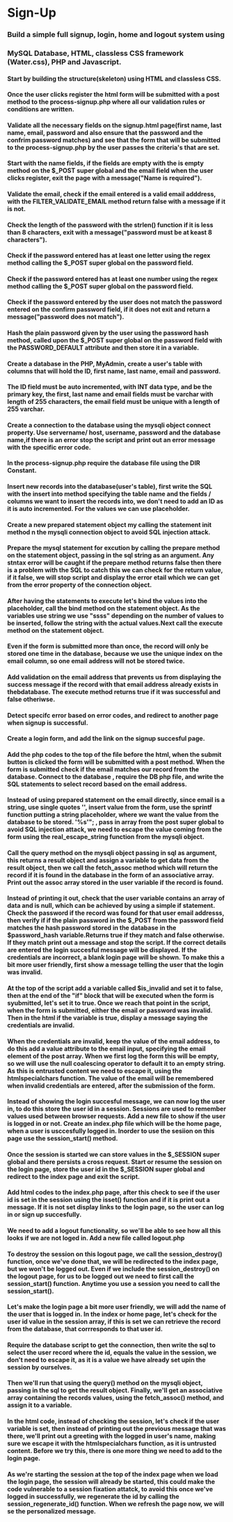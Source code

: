 # Sign-Up
### Build a simple full signup, login, home and logout system using 

### MySQL Database, HTML,  classless CSS framework (Water.css), PHP and Javascript.

####  Start by building the structure(skeleton) using HTML and classless CSS.

#### Once the user clicks register the html form will be submitted with a post method to the process-signup.php where all our validation rules or conditions are written.

#### Validate all the necessary fields on the signup.html page(first name, last name, email, password and also ensure that the password and the confrim password matches) and see that the form that will be submitted to the process-signup.php by the user passes the criteria's that are set.

#### Start with the name fields, if the fields are empty with the is empty method on the $_POST super global and the email field when the user clicks register, exit the page with a message("Name is required").

#### Validate the email, check if the email entered is a valid email adddress, with the FILTER_VALIDATE_EMAIL method return false with a message if it is not.

#### Check the length of the password  with the strlen() function if it is less than 8 characters, exit with a message("password must be at keast 8 characters").

#### Check if the password entered has at least one letter using the regex method calling the $_POST super global on the password field.

#### Check if the password entered has at least one number using the regex method calling the $_POST super global on the password field.

#### Check if the password entered by the user does not match the password entered on the confirm password field, if it does not exit and return a message("password does not match").

#### Hash the plain password  given by the user using the password hash method, called upon the $_POST super global on the password field with the PASSWORD_DEFAULT attribute and  then store it in a variable.

#### Create a database in the PHP, MyAdmin, create a user's table with columns that will hold the ID, first name, last name, email and password.

#### The ID field must be auto incremented, with INT data type, and be the primary key, the first, last name  and email fields must be varchar with length of 255 characters, the email field must be unique with a length of 255 varchar.

#### Create a connection to the database using the mysqli object connect property. Use servername/ host, username, password and the database name,if there is an error stop the script and print out an error message with the specific error code.

#### In the process-signup.php require the database file using the __DIR__ Constant.

#### Insert new records into the database(user's table), first write the SQL with the insert into method specifying the table name and the fields / columns we want to insert the records into, we don't need to add an ID as it is auto incremented. For the values we can use placeholder.

#### Create a new prepared statement  object my calling the statement init method n the mysqli connection object to avoid SQL injection attack.

#### Prepare the mysql statement for excution by calling the prepare method on the statement object, passing in the sql string as an argument. Any stntax error will be caught  if the prepare method returns false then there is a problem with the SQL to catch this we can check for the return value, if it false, we will stop script and display the error etail which we can get from the error property of the connection object.

#### After having the statements to execute let's bind the values into the placeholder, call the bind method on the statement object. As the variables use string we use "ssss" depending on the number of values to be inserted, follow the string with the actual values.Next call the execute method on the statement object.

#### Even if the form is submitted more than once, the record will only be stored one time in the database, because we use the unique index on the email column, so one email address will not be stored twice.

#### Add validation on the email address that prevents us from displaying the success message if the record with that email address already exists in thebdatabase. The execute method returns true if it was successful and false otheriwse.

#### Detect specifc error based on error codes, and redirect to another page when signup is successful.

#### Create a login form, and add the link on the signup succesful page.

#### Add the php codes to the top of the file before the html, when the submit button is clicked the form will be submitted with a post method. When the form is submitted check if the email matches our record from the database. Connect to the database , require the DB php file, and write the SQL statements to select record based on the email address.

#### Instead of using prepared statement on the email directly, since email is a string, use single quotes '', insert value from the form, use the sprintf function putting a string placeholder, where we want the value from the database to be stored. '%s'"; , pass in array from the post super global to avoid SQL injection attack, we need to escape the value coming from the form using the real_escape_string function from the mysqli object.

#### Call the query method on the mysqli object passing in sql as argument, this returns a result object and assign a variable to get data from the result object, then we call the fetch_assoc method which will return the record if it is found in the database in the form of an associative array. Print out the assoc array stored in the user variable if the record is found.

#### Instead of printing it out, check that the user variable contains an array of data and is null, which can be achieved by using a simple if statement. Check the password if the record was found for that user email addresss, then verify if if the plain password in the $_POST from the password field matches the hash password stored in the database in the $password_hash variable.Returns true if they match and false otherwise. If they match print out a message and stop the script. If the correct details are entered the login succesful message will be displayed. If the credentials are incorrect, a blank login page will be shown. To make this a bit more user friendly, first show a message telling the user that the login was invalid.

#### At the top of the script  add a variable called $is_invalid and set it to false, then at the end of the "if" block that will be executed when the form is syubmitted, let's set it to true. Once we reach that point in the script, when the form is submitted, either the email or password was invalid. Then in the html if the variable is true, display a message saying the credentials are invalid.

#### When the credentials are invalid, keep the value of the email address, to do this add a value attribute to the email input, specifying the email element of the post array. When we first log the form this will be empty, so we will use the null coalescing operator to default it to an empty string.  As this is entrusted content we need to escape it, using the htmlspecialchars function. The value of the email will be remembered when invalid credentials are entered, after the submission of the form.

#### Instead of showing the login succesful message, we can now log the user in, to do this store the user id in a session. Sessions are used to remember values used between browser requests. Add a new file to show if the user is logged in or not. Create an index.php file which will be the home page, when a user is usccesfully logged in. Inorder to use the sesiion on this page use the session_start() method.

#### Once the session is started we can store values in the $_SESSION super global and there persists a cross request. Start or resume the session on the login page, store the user id in the $_SESSION super global and redirect to the index page and exit the script.

#### Add html codes to the index.php page, after this check to see if the user id is set in the session using the isset() function and if it is print out a message. If it is not set display links to the login page, so the user can log in or sign up succesfully.

#### We need to add a logout functionality, so we'll be able to see how all this looks if we are not loged in. Add a new file called logout.php

#### To destroy the session on this logout page, we call the session_destroy() function, once we've done that, we will be redirected to the index page, but we won't be logged out. Even if we include the session_destroy() on the logout page, for us to be logged out we need to first call the session_start() function. Anytime you use a session you need to call the session_start().

#### Let's make the login page a bit more user friendly, we will add the name of the user that is logged in. In the index or home page, let's check for the user id value in the session array, if this is set we can retrieve the record from the database, that corrresponds to that user id.

#### Require the database script to get the connection, then write the sql to select the user record where the id, equals the value in the session, we don't need to escape it, as it is a value we have already set upin the session by ourselves.

#### Then we'll run that using the query() method on the mysqli object, passing in the sql to get the result object. Finally, we'll get an associative array containing the records values, using the fetch_assoc() method, and assign it to a variable.

#### In the html code, instead of checking the session, let's check if the user variable is set, then instead of printing out the previous message that was there, we'll print out a greeting with the logged in user's name, making sure we escape it with the htmlspecialchars function, as it is untrusted content. Before we try this, there is one more thing we need to add to the login page.

#### As we're starting the session at the top of the index page when we load the login page, the session will already be started, this could make the code vulnerable to a session fixation attatck, to avoid this once we've logged in successfully, we regenerate the id by calling the session_regenerate_id() function. When we refresh the page now, we will se the personalized message.



